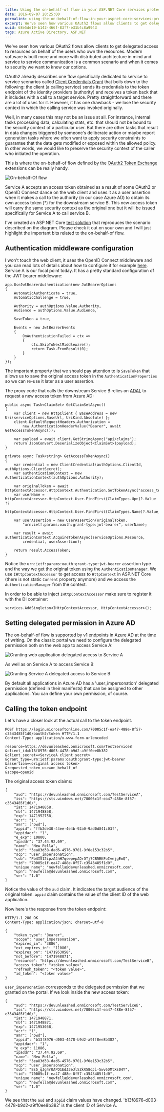 ```yaml
---
title: Using the on-behalf-of flow in your ASP.NET Core services protected by Azure AD
date: 2016-09-07 20:25:00
permalink: using-the-on-behalf-of-flow-in-your-aspnet-core-services-protected-by-azure-ad
excerpt: We've seen how various OAuth2 flows allow clients to get delegated access to resources on behalf of the users who own the resources. Modern software is built more and more with distributed architecture in mind and service to service communication is a common scenario and when it comes to security...
uuid: 68e5de19-b142-466f-83f7-e31b4c8a9943
tags: Azure Active Directory, ASP.NET
---
```


We've seen how various OAuth2 flows allow clients to get delegated access to resources on behalf of the users who own the resources. Modern software is built more and more with distributed architecture in mind and service to service communication is a common scenario and when it comes to security we want to know our options.

OAuth2 already describes one flow specifically dedicated to service to service scenarios called [Client Credentials Grant](https://tools.ietf.org/html/rfc6749#page-40) that boils down to the following: the client (a calling service) sends its credentials to the token endpoint of the identity providers (authority) and receives a token back that it includes with a call to a target service. Pretty straightforward and there are a lot of uses for it. However, it has one drawback - we lose the security context in which the calling service was invoked originally.

Well, in many cases this may not be an issue at all. For instance, internal tasks processing data, calculating stats, etc. that should not be bound to the security context of a particular user. But there are other tasks that result in data changes triggered by someone's deliberate action or maybe report generation tasks where we often want to apply security constraints to guarantee that the data gets modified or exposed within the allowed policy. In other words, we would like to preserve the security context of the caller who initiated the operation.

This is where the on-behalf-of flow defined by the [OAuth2 Token Exchange](https://tools.ietf.org/html/draft-ietf-oauth-token-exchange-02) extensions can be really handy.

![On-behalf-Of flow](https://blogcontent.azureedge.net/OnBehalfOf.png)

Service A accepts an access token obtained as a result of some OAuth2 or OpenID Connect dance on the web client and uses it as a user assertion when it makes a call to the authority (in our case Azure AD) to obtain its own access token (*) for the downstream service B. This new access token will carry the same security context as the original one but it will be issued specifically for Service A to call service B.

I've created an ASP.NET Core [test solution](https://github.com/dzimchuk/azure-ad-on-behalf-of-flow) that reproduces the scenario described on the diagram. Please check it out on your own and I will just highlight the important bits related to the on-behalf-of flow.

## Authentication middleware configuration

I won't touch the web client, it uses the OpenID Connect middleware and you can read lots of details about how to configure it for example [here](/post/accessing-azure-ad-protected-resources-using-openid-connect). Service A is our focal point today. It has a pretty standard configuration of the JWT bearer middleware:

```
app.UseJwtBearerAuthentication(new JwtBearerOptions
{
    AutomaticAuthenticate = true,
    AutomaticChallenge = true,

    Authority = authOptions.Value.Authority,
    Audience = authOptions.Value.Audience,

    SaveToken = true,
    
    Events = new JwtBearerEvents
    {
        OnAuthenticationFailed = ctx =>
        {
            ctx.SkipToNextMiddleware();
            return Task.FromResult(0);
        }
    }
});
```

The important property that we should pay attention to is `SaveToken` that allows us to save the original access token in the `AuthenticationProperties` so we can re-use it later as a user assertion.

The proxy code that calls the downstream Service B relies on [ADAL](https://github.com/AzureAD/azure-activedirectory-library-for-dotnet) to request a new access token from Azure AD:

```
public async Task<ClaimSet> GetClaimSetAsync()
{
    var client = new HttpClient { BaseAddress = new Uri(serviceOptions.BaseUrl, UriKind.Absolute) };
    client.DefaultRequestHeaders.Authorization =
        new AuthenticationHeaderValue("Bearer", await GetAccessTokenAsync());

    var payload = await client.GetStringAsync("api/claims");
    return JsonConvert.DeserializeObject<ClaimSet>(payload);
}

private async Task<string> GetAccessTokenAsync()
{
    var credential = new ClientCredential(authOptions.ClientId, authOptions.ClientSecret);
    var authenticationContext = new AuthenticationContext(authOptions.Authority);

    var originalToken = await httpContextAccessor.HttpContext.Authentication.GetTokenAsync("access_token");
    var userName = httpContextAccessor.HttpContext.User.FindFirst(ClaimTypes.Upn)?.Value ??
        httpContextAccessor.HttpContext.User.FindFirst(ClaimTypes.Name)?.Value;

    var userAssertion = new UserAssertion(originalToken, 
        "urn:ietf:params:oauth:grant-type:jwt-bearer", userName);

    var result = await authenticationContext.AcquireTokenAsync(serviceOptions.Resource,
        credential, userAssertion);

    return result.AccessToken;
}
```

Notice the `urn:ietf:params:oauth:grant-type:jwt-bearer` assertion type and the way we get the original token using the `AuthenticationManager`. We use `IHttpContextAccessor` to get access to `HttpContext` in ASP.NET Core (there is not static `Current` property anymore) and we access the `AuthenticationManager` from the context.

In order to be able to inject `IHttpContextAccessor` make sure to register it with the DI container:

```
services.AddSingleton<IHttpContextAccessor, HttpContextAccessor>();
```

## Setting delegated permission in Azure AD

The on-behalf-of flow is supported by v1 endpoints in Azure AD at the time of writing. On the classic portal we need to configure the delegated permission both on the web app to access Service A:

![Granting web application delegated access to Service A](https://blogcontent.azureedge.net/azuread-servicea.png)

As well as on Service A to access Service B:

![Granting Service A delegated access to Service B](https://blogcontent.azureedge.net/azuread-serviceb.png)

By default all applications in Azure AD has a 'user_impersonation' delegated permission (defined in their manifests) that can be assigned to other applications. You can define your own permission, of course.

## Calling the token endpoint

Let's have a closer look at the actual call to the token endpoint.

```
POST https://login.microsoftonline.com/70005c1f-ea47-488e-8f57-c3543485f1d0/oauth2/token HTTP/1.1
Content-Type: application/x-www-form-urlencoded

resource=https://devunleashed.onmicrosoft.com/TestServiceB
&client_id=b13f8976-d003-4478-b9d2-a9ff0ee8b382
&client_secret=<ServiceA client secret>
&grant_type=urn:ietf:params:oauth:grant-type:jwt-bearer
&assertion=<original access token>
&requested_token_use=on_behalf_of
&scope=openid
```

The original access token claims:

```
{
	"aud": "https://devunleashed.onmicrosoft.com/TestServiceA",
	"iss": "https://sts.windows.net/70005c1f-ea47-488e-8f57-c3543485f1d0/",
	"iat": 1471948858,
	"nbf": 1471948858,
	"exp": 1471952758,
	"acr": "1",
	"amr": ["pwd"],
	"appid": "ffb2de30-44ee-4e4b-92a0-9ad0d841c03f",
	"appidacr": "1",
	"e_exp": 10800,
	"ipaddr": "37.44.92.69",
	"name": "New Fella",
	"oid": "3ea83d38-dad6-4576-9701-9f0e153c32b5",
	"scp": "user_impersonation",
	"sub": "Pb4IS12ipzA4hH7qswpepAQrOTj7CB5BKFoIvejgEmQ",
	"tid": "70005c1f-ea47-488e-8f57-c3543485f1d0",
	"unique_name": "newfella@devunleashed.onmicrosoft.com",
	"upn": "newfella@devunleashed.onmicrosoft.com",
	"ver": "1.0"
}
```

Notice the value of the `aud` claim. It indicates the target audience of the original token. `appid` claim contains the value of the client ID of the web application.

Now here's the response from the token endpoint:

```
HTTP/1.1 200 OK
Content-Type: application/json; charset=utf-8

{
	"token_type": "Bearer",
	"scope": "user_impersonation",
	"expires_in": "3886",
	"ext_expires_in": "11086",
	"expires_on": "1471953058",
	"not_before": "1471948871",
	"resource": "https://devunleashed.onmicrosoft.com/TestServiceB",
	"access_token": "<token value>",
	"refresh_token": "<token value>",
	"id_token": "<token value>"
}
```

`user_impersonation` corresponds to the delegated permission that we granted on the portal. If we look inside the new access token:

```
{
	"aud": "https://devunleashed.onmicrosoft.com/TestServiceB",
	"iss": "https://sts.windows.net/70005c1f-ea47-488e-8f57-c3543485f1d0/",
	"iat": 1471948871,
	"nbf": 1471948871,
	"exp": 1471953058,
	"acr": "1",
	"amr": ["pwd"],
	"appid": "b13f8976-d003-4478-b9d2-a9ff0ee8b382",
	"appidacr": "1",
	"e_exp": 11086,
	"ipaddr": "37.44.92.69",
	"name": "New Fella",
	"oid": "3ea83d38-dad6-4576-9701-9f0e153c32b5",
	"scp": "user_impersonation",
	"sub": "8s5_qJg4r0APO1EdJ3eJlSZkR58qJi-5wv6DMtXs04Y",
	"tid": "70005c1f-ea47-488e-8f57-c3543485f1d0",
	"unique_name": "newfella@devunleashed.onmicrosoft.com",
	"upn": "newfella@devunleashed.onmicrosoft.com",
	"ver": "1.0"
}
```

We see that the `aud` and `appid` claim values have changed. 'b13f8976-d003-4478-b9d2-a9ff0ee8b382' is the client ID of Service A.